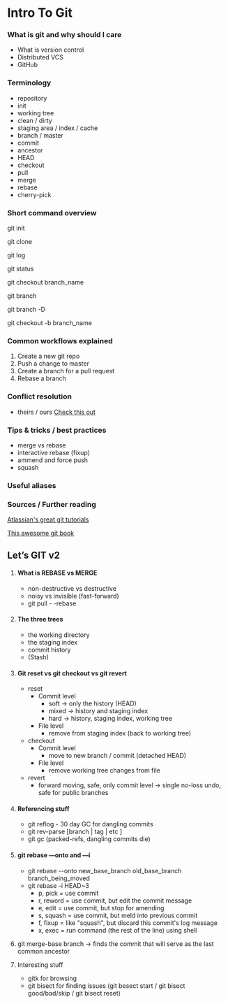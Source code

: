 # Intro To Git

### What is git and why should I care

- What is version control
- Distributed VCS
- GitHub

### Terminology

- repository
- init
- working tree
- clean / dirty
- staging area / index / cache
- branch / master
- commit
- ancestor
- HEAD
- checkout
- pull
- merge
- rebase
- cherry-pick

### Short command overview

git init

git clone

git log

git status

git checkout branch_name

git branch

git branch -D

git checkout -b branch_name


### Common workflows explained

1. Create a new git repo
2. Push a change to master
3. Create a branch for a pull request
4. Rebase a branch

### Conflict resolution

- theirs / ours [Check this out](https://nitaym.github.io/ourstheirs/)

### Tips & tricks / best practices

- merge vs rebase
- interactive rebase (fixup)
- ammend and force push
- squash

### Useful aliases

### Sources / Further reading

[Atlassian's great git tutorials](https://www.atlassian.com/git/tutorials)

[This awesome git book](https://git-scm.com/book/en/v2)


## Let’s GIT v2

1. #### What is REBASE vs MERGE
    - non-destructive vs destructive
    - noisy vs invisible (fast-forward)
    - git pull - -rebase

2. #### The three trees
    - the working directory
    - the staging index
    - commit history
    - (Stash)

4. #### Git reset vs git checkout vs git revert
    - reset 
        - Commit level
            - soft -> only the history (HEAD)
            - mixed -> history and staging index
            - hard -> history, staging index, working tree
        - File level 
            - remove from staging index (back to working tree)
    - checkout
        - Commit level
            - move to new branch / commit (detached HEAD)
        - File level
            - remove working tree changes from file
    - revert
        - forward moving, safe, only commit level -> single no-loss undo, safe for public branches

3. #### Referencing stuff
    - git reflog - 30 day GC for dangling commits
    - git rev-parse [branch | tag | etc ]
    - git gc (packed-refs, dangling commits die)
 
4. #### git rebase —onto and —i 	
    - git rebase --onto new_base_branch old_base_branch branch_being_moved
    - git rebase -i HEAD~3
        - p, pick = use commit
        - r, reword = use commit, but edit the commit message
        - e, edit = use commit, but stop for amending
        - s, squash = use commit, but meld into previous commit
        - f, fixup = like "squash", but discard this commit's log message
        - x, exec = run command (the rest of the line) using shell 

5. git merge-base branch -> finds the commit that will serve as the last common ancestor

6. Interesting stuff
    - gitk for browsing
    - git bisect for finding issues (git besect start / git bisect good/bad/skip / git bisect reset)

